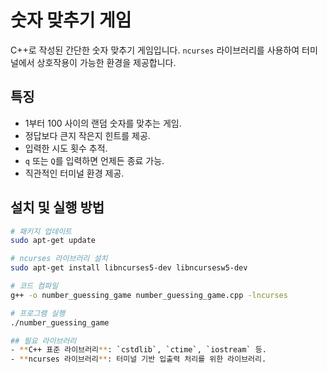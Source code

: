 # 숫자 맞추기 게임

C++로 작성된 간단한 숫자 맞추기 게임입니다. `ncurses` 라이브러리를 사용하여 터미널에서 상호작용이 가능한 환경을 제공합니다.

## 특징
- 1부터 100 사이의 랜덤 숫자를 맞추는 게임.
- 정답보다 큰지 작은지 힌트를 제공.
- 입력한 시도 횟수 추적.
- `q` 또는 `Q`를 입력하면 언제든 종료 가능.
- 직관적인 터미널 환경 제공.

## 설치 및 실행 방법
```bash
# 패키지 업데이트
sudo apt-get update

# ncurses 라이브러리 설치
sudo apt-get install libncurses5-dev libncursesw5-dev

# 코드 컴파일
g++ -o number_guessing_game number_guessing_game.cpp -lncurses

# 프로그램 실행
./number_guessing_game

## 필요 라이브러리
- **C++ 표준 라이브러리**: `cstdlib`, `ctime`, `iostream` 등.
- **ncurses 라이브러리**: 터미널 기반 입출력 처리를 위한 라이브러리.
